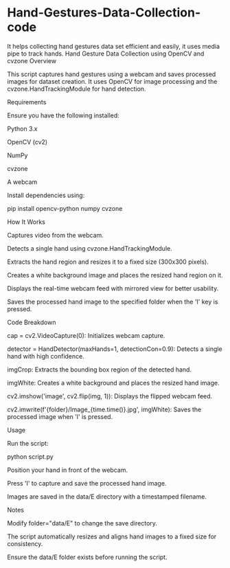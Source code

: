 # Hand-Gestures-Data-Collection-code
It helps collecting hand gestures data set efficient and easily, it uses media pipe to track hands. 
Hand Gesture Data Collection using OpenCV and cvzone
Overview

This script captures hand gestures using a webcam and saves processed images for dataset creation. It uses OpenCV for image processing and the cvzone.HandTrackingModule for hand detection.

Requirements

Ensure you have the following installed:

Python 3.x

OpenCV (cv2)

NumPy

cvzone

A webcam

Install dependencies using:

pip install opencv-python numpy cvzone

How It Works

Captures video from the webcam.

Detects a single hand using cvzone.HandTrackingModule.

Extracts the hand region and resizes it to a fixed size (300x300 pixels).

Creates a white background image and places the resized hand region on it.

Displays the real-time webcam feed with mirrored view for better usability.

Saves the processed hand image to the specified folder when the 'l' key is pressed.

Code Breakdown

cap = cv2.VideoCapture(0): Initializes webcam capture.

detector = HandDetector(maxHands=1, detectionCon=0.9): Detects a single hand with high confidence.

imgCrop: Extracts the bounding box region of the detected hand.

imgWhite: Creates a white background and places the resized hand image.

cv2.imshow('image', cv2.flip(img, 1)): Displays the flipped webcam feed.

cv2.imwrite(f'{folder}/Image_{time.time()}.jpg', imgWhite): Saves the processed image when 'l' is pressed.

Usage

Run the script:

python script.py

Position your hand in front of the webcam.

Press 'l' to capture and save the processed hand image.

Images are saved in the data/E directory with a timestamped filename.

Notes

Modify folder="data/E" to change the save directory.

The script automatically resizes and aligns hand images to a fixed size for consistency.

Ensure the data/E folder exists before running the script.

